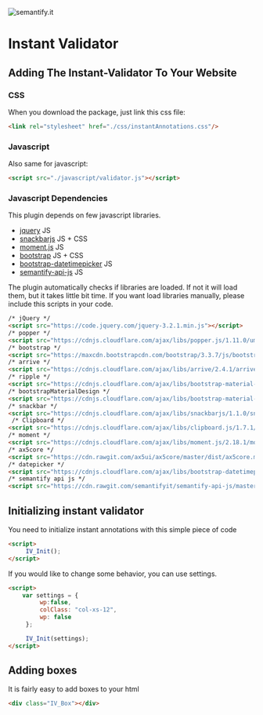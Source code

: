 ![semantify.it](https://semantify.it/images/logo.png)

# Instant Validator


## Adding The Instant-Validator To Your Website


### CSS

When you download the package, just link this css file:

```html
<link rel="stylesheet" href="./css/instantAnnotations.css"/>
```

### Javascript

Also same for javascript:


```html
<script src="./javascript/validator.js"></script>
```


### Javascript Dependencies
This plugin depends on few javascript libraries. 

* [jquery](https://code.jquery.com/) JS
* [snackbarjs](https://cdnjs.com/libraries/snackbarjs) JS + CSS
* [moment.js](https://cdnjs.com/libraries/moment.js/) JS
* [bootstrap](https://www.bootstrapcdn.com/) JS + CSS
* [bootstrap-datetimepicker](https://cdnjs.com/libraries/bootstrap-datetimepicker) JS
* [semantify-api-js](https://github.com/semantifyit/semantify-api-js) JS

The plugin automatically checks if libraries are loaded. If not it will load them, but it takes little bit time. 
If you want load libraries manually, please include this scripts in your code.

```html
/* jQuery */
<script src="https://code.jquery.com/jquery-3.2.1.min.js"></script>
/* popper */
<script src="https://cdnjs.cloudflare.com/ajax/libs/popper.js/1.11.0/umd/popper.min.js"></script>
/* bootstrap */
<script src="https://maxcdn.bootstrapcdn.com/bootstrap/3.3.7/js/bootstrap.min.js"></script>
/* arrive */
<script src="https://cdnjs.cloudflare.com/ajax/libs/arrive/2.4.1/arrive.min.js"></script>
/* ripple */
<script src="https://cdnjs.cloudflare.com/ajax/libs/bootstrap-material-design/0.5.9/js/ripples.js"></script>
/* bootstrapMaterialDesign */
<script src="https://cdnjs.cloudflare.com/ajax/libs/bootstrap-material-design/0.5.9/js/material.min.js"></script>
/* snackbar */
<script src="https://cdnjs.cloudflare.com/ajax/libs/snackbarjs/1.1.0/snackbar.min.js"></script>
 /* Clipboard */
<script src="https://cdnjs.cloudflare.com/ajax/libs/clipboard.js/1.7.1/clipboard.min.js"></script>
/* moment */
<script src="https://cdnjs.cloudflare.com/ajax/libs/moment.js/2.18.1/moment.min.js"></script>
/* ax5core */
<script src="https://cdn.rawgit.com/ax5ui/ax5core/master/dist/ax5core.min.js"></script>
/* datepicker */
<script src="https://cdnjs.cloudflare.com/ajax/libs/bootstrap-datetimepicker/4.17.47/js/bootstrap-datetimepicker.min.js"></script>
/* semantify api js */
<script src="https://cdn.rawgit.com/semantifyit/semantify-api-js/master/semantify.js"></script>
```
## Initializing instant validator

You need to initialize instant annotations with this simple piece of code

```html
<script>
     IV_Init();
</script>
```

If you would like to change some behavior, you can use settings.


```html
<script>
    var settings = {
         wp:false,
         colClass: "col-xs-12",
         wp: false
     };

     IV_Init(settings);
</script>
```


## Adding boxes

It is fairly easy to add boxes to your html
```html
<div class="IV_Box"></div>
```
